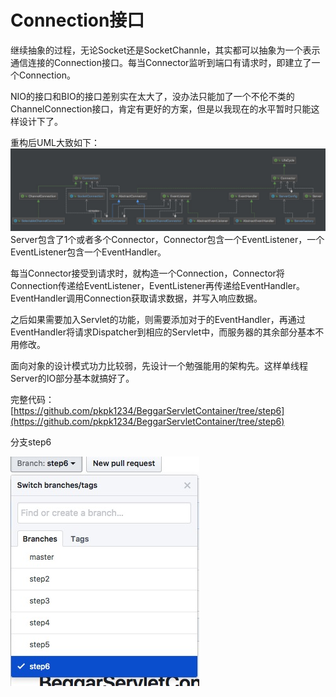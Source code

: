 # Connection接口

继续抽象的过程，无论Socket还是SocketChannle，其实都可以抽象为一个表示通信连接的Connection接口。每当Connector监听到端口有请求时，即建立了一个Connection。

NIO的接口和BIO的接口差别实在太大了，没办法只能加了一个不伦不类的ChannelConnection接口，肯定有更好的方案，但是以我现在的水平暂时只能这样设计下了。

重构后UML大致如下：![](/assets/UML.jpg)Server包含了1个或者多个Connector，Connector包含一个EventListener，一个EventListener包含一个EventHandler。

每当Connector接受到请求时，就构造一个Connection，Connector将Connection传递给EventListener，EventListener再传递给EventHandler。EventHandler调用Connection获取请求数据，并写入响应数据。

之后如果需要加入Servlet的功能，则需要添加对于的EventHandler，再通过EventHandler将请求Dispatcher到相应的Servlet中，而服务器的其余部分基本不用修改。

面向对象的设计模式功力比较弱，先设计一个勉强能用的架构先。这样单线程Server的IO部分基本就搞好了。

完整代码：[https://github.com/pkpk1234/BeggarServletContainer/tree/step6](https://github.com/pkpk1234/BeggarServletContainer/tree/step6)

分支step6

![](/assets/git-br-step6.jpg)

